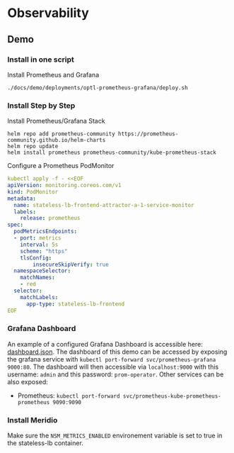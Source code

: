 # Observability

## Demo

### Install in one script

Install Prometheus and Grafana
```
./docs/demo/deployments/optl-prometheus-grafana/deploy.sh
```

### Install Step by Step

Install Prometheus/Grafana Stack
```
helm repo add prometheus-community https://prometheus-community.github.io/helm-charts
helm repo update
helm install prometheus prometheus-community/kube-prometheus-stack
```

Configure a Prometheus PodMonitor
```yaml
kubectl apply -f - <<EOF
apiVersion: monitoring.coreos.com/v1
kind: PodMonitor
metadata:
  name: stateless-lb-frontend-attractor-a-1-service-monitor
  labels:
    release: prometheus
spec:
  podMetricsEndpoints:
  - port: metrics
    interval: 5s
    scheme: "https"
    tlsConfig:
        insecureSkipVerify: true
  namespaceSelector:
    matchNames: 
    - red
  selector:
    matchLabels:
      app-type: stateless-lb-frontend
EOF
```

### Grafana Dashboard

An example of a configured Grafana Dashboard is accessible here: [dashboard.json](dashboard.json).
The dashboard of this demo can be accessed by exposing the grafana service with `kubectl port-forward svc/prometheus-grafana 9000:80`. The dashboard will then accessible via `localhost:9000` with this username: `admin` and this password: `prom-operator`. Other services can be also exposed:
* Prometheus: `kubectl port-forward svc/prometheus-kube-prometheus-prometheus 9090:9090`

### Install Meridio

Make sure the `NSM_METRICS_ENABLED` environement variable is set to true in the stateless-lb container.
